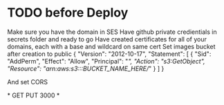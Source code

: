 # TODO before Deploy

Make sure you have the domain in SES
Have github private credientials in secrets folder and ready to go
Have created certificates for all of your domains, each with a base and wildcard on same cert
Set images bucket after creation to public
        {
            "Version": "2012-10-17",
            "Statement": [
                {
                    "Sid": "AddPerm",
                    "Effect": "Allow",
                    "Principal": "*",
                    "Action": "s3:GetObject",
                    "Resource": "arn:aws:s3:::BUCKET_NAME_HERE/*"
                }
            ]
        }

And set CORS 
<?xml version="1.0" encoding="UTF-8"?>
<CORSConfiguration xmlns="http://s3.amazonaws.com/doc/2006-03-01/">
<CORSRule>
    <AllowedOrigin>*</AllowedOrigin>
    <AllowedMethod>GET</AllowedMethod>
    <AllowedMethod>PUT</AllowedMethod>
    <MaxAgeSeconds>3000</MaxAgeSeconds>
    <AllowedHeader>*</AllowedHeader>
</CORSRule>
</CORSConfiguration>


